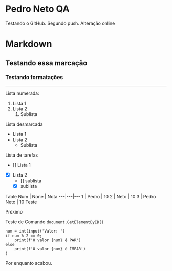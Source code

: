 # Pedro Neto QA
 Testando o GitHub.
Segundo push.
Alteração online

# Markdown
## Testando essa marcação
### Testando formatações

***

Lista numerada:
1. Lista 1
2. Lista 2
    1. Sublista

Lista desmarcada
* Lista 1
* Lista 2
    * Sublista

Lista de tarefas
- [] Lista 1
- [x] Lista 2
    - [] sublista
    - [x] sublista

Table
Num | None | Nota
---|---|---
1 | Pedro | 10
2 | Neto | 10
3 | Pedro Neto | 10
Teste

Próximo

Teste de Comando
`document.GetElementByID()`

```
num = int(input('Valor: ')
if num % 2 == 0;
    print(f'O valor {num} é PAR')
else
    print(f'O valor {num} é ÍMPAR')
)
```

Por enquanto acabou.

